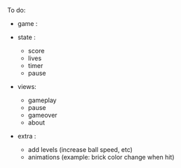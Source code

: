 To do:

- game :

- state :
    - score
    - lives
    - timer
    - pause


- views:
    - gameplay
    - pause
    - gameover
    - about



- extra :
    - add levels (increase ball speed, etc)
    - animations (example: brick color change when hit)

